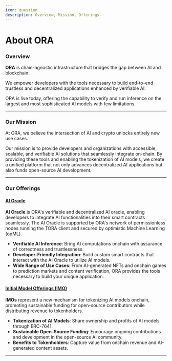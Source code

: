 ```yaml
---
icon: question
description: Overview, Mission, Offerings
---
```


# About ORA

### **Overview**

**ORA** is chain-agnostic infrastructure that bridges the gap between AI and blockchain.

We empower developers with the tools necessary to build end-to-end trustless and decentralized applications enhanced by verifiable AI.

ORA is live today, offering the capability to verify and run inference on the largest and most sophisticated AI models with few limitations.

***

### **Our Mission**

At ORA, we believe the intersection of AI and crypto unlocks entirely new use cases.

Our mission is to provide developers and organizations with accessible, scalable, and verifiable AI solutions that seamlessly integrate on-chain. By providing these tools and enabling the tokenization of AI models, we create a unified platform that not only advances decentralized AI applications but also funds open-source AI development.

***

### **Our Offerings**

#### [**AI Oracle**](https://docs.ora.io/doc/oao-onchain-ai-oracle/introduction)

**AI Oracle** is ORA's verifiable and decentralized AI oracle, enabling developers to integrate AI functionalities into their smart contracts seamlessly. The AI Oracle is supported by ORA's network of permissionless nodes running the TORA client and secured by optimistic Machine Learning (opML).

* **Verifiable AI Inference**: Bring AI computations onchain with assurance of correctness and trustlessness.
* **Developer-Friendly Integration**: Build custom smart contracts that interact with the AI Oracle to utilize AI models.
* **Wide Range of Use Cases**: From AI-generated NFTs and onchain games to prediction markets and content verification, ORA provides the tools necessary to build your unique application.

#### [**Initial Model Offerings (IMO)**](https://docs.ora.io/doc/imo-initial-model-offering/introduction)

**IMOs** represent a new mechanism for tokenizing AI models onchain, promoting sustainable funding for open-source contributors while distributing revenue to tokenholders.

* **Tokenization of AI Models**: Share ownership and profits of AI models through ERC-7641.
* **Sustainable Open-Source Funding**: Encourage ongoing contributions and development in the open-source AI community.
* **Benefits to Tokenholders**: Capture value from onchain revenue and AI-generated content assets.

***
